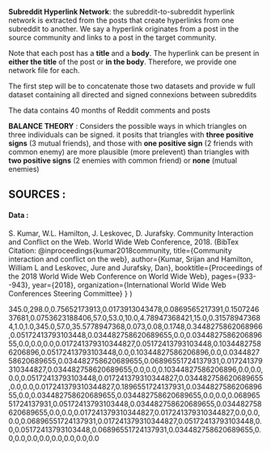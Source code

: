 **Subreddit Hyperlink Network**: the subreddit-to-subreddit hyperlink network is extracted from the posts that create hyperlinks from one subreddit to another. We say a hyperlink originates from a post in the source community and links to a post in the target community.

Note that each post has a **title** and a **body**. The hyperlink can be present in **either the title** of the post or **in the body**. Therefore, we provide one network file for each.

The first step will be to concatenate those two datasets and provide w full dataset containing all directed and signed connexions between subreddits

The data contains 40 months of Reddit comments and posts



**BALANCE THEORY** : 
	Considers the possible ways in which triangles on three individuals can be signed.
	it posits that triangles with **three positive signs** (3 mutual friends), and those with **one positive sign** (2 friends with common enemy) are more plausible (more prelevent) than triangles with **two positive signs** (2 enemies with common friend) or **none** (mutual enemies)



## SOURCES :

#### Data : 
S. Kumar, W.L. Hamilton, J. Leskovec, D. Jurafsky. Community Interaction and Conflict on the Web. World Wide Web Conference, 2018.
(BibTex Citation:
@inproceedings{kumar2018community,
  title={Community interaction and conflict on the web},
  author={Kumar, Srijan and Hamilton, William L and Leskovec, Jure and Jurafsky, Dan},
  booktitle={Proceedings of the 2018 World Wide Web Conference on World Wide Web},
  pages={933--943},
  year={2018},
  organization={International World Wide Web Conferences Steering Committee}
}
)



345.0,298.0,0.75652173913,0.0173913043478,0.0869565217391,0.150724637681,0.0753623188406,57.0,53.0,10.0,4.78947368421,15.0,0.315789473684,1.0,1.0,345.0,57.0,35.5778947368,0.073,0.08,0.1748,0.3448275862068966,0.05172413793103448,0.034482758620689655,0.0,0.034482758620689655,0.0,0.0,0.0,0.017241379310344827,0.05172413793103448,0.10344827586206896,0.05172413793103448,0.0,0.10344827586206896,0.0,0.034482758620689655,0.034482758620689655,0.06896551724137931,0.017241379310344827,0.034482758620689655,0.0,0.0,0.10344827586206896,0.0,0.0,0.0,0.05172413793103448,0.017241379310344827,0.034482758620689655,0.0,0.0,0.017241379310344827,0.1896551724137931,0.034482758620689655,0.0,0.034482758620689655,0.034482758620689655,0.0,0.0,0.06896551724137931,0.05172413793103448,0.034482758620689655,0.034482758620689655,0.0,0.0,0.017241379310344827,0.017241379310344827,0.0,0.0,0.0,0.06896551724137931,0.017241379310344827,0.05172413793103448,0.0,0.05172413793103448,0.06896551724137931,0.034482758620689655,0.0,0.0,0.0,0.0,0.0,0.0,0.0,0.0


